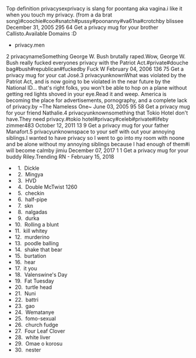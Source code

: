 Top definition privacysexprivacy is slang for poontang aka vagina.i like it when you touch my privacy. (from a da brat song)#coochie#coo#snatch#pussy#poonanny#va61na#crotchby blissee December 31, 2005 295 64 Get a privacy mug for your brother Callisto.Available Domains :D

*   privacy.men

2 privacynameSomething George W. Bush brutally raped.Wow, George W. Bush really fucked everyones privacy with the Patriot Act.#private#douche bag#bush#republican#fuckedby Fuck W February 04, 2006 136 75 Get a privacy mug for your cat José.3 privacyunknownWhat was violated by the Patriot Act, and is now going to be violated in the near future by the National ID... that's right folks, you won't be able to hop on a plane without getting red lights shoved in your eye.Read it and weep. America is becoming the place for advertisements, pornography, and a complete lack of privacy.by ~The Nameless One~ June 03, 2005 95 58 Get a privacy mug for your friend Nathalie.4 privacyunknownsomething that Tokio Hotel don't have.They need privacy.#tokio hotel#privacy#celeb#private#lifeby zimmer483 October 12, 2011 13 9 Get a privacy mug for your father Manafort.5 privacyunknownspace to your self with out your annoying siblings.I wanted to have privacy so I went to go into my room with noone and be alone without my annoying siblings because I had enough of them#i will become calmby jimiu December 07, 2017 1 1 Get a privacy mug for your buddy Riley.Trending RN - February 15, 2018

*     1.  Dickle
*     2.  Mingya
*     3.  HVD
*     4.  Double McTwist 1260
*     5.  checkin
*     6.  half-pipe
*     7.  skn
*     8.  nalgadas
*     9.  durka
*   10.  Rolling a blunt
*   11.  kill whitey
*   12.  murderino
*   13.  poodle balling
*   14.  shake that bear
*   15.  burtation
*   16.  hear
*   17.  it you
*   18.  Valenswine's Day
*   19.  Fat Tuesday
*   20.  turtle head
*   21.  Nuni
*   22.  battri
*   23.  gao
*   24.  Wematanye
*   25.  fomo-sexual
*   26.  church fudge
*   27.  Four Leaf Clover
*   28.  white liver
*   29.  Omae o korosu
*   30.  nester